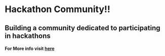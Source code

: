 # Hackathon Community!!
## Building a community dedicated to participating in hackathons
#### For More info visit [here](https://tanmaymachkar.github.io/hackathonpage/)
